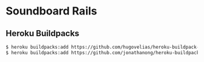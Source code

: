 # Soundboard Rails

## Heroku Buildpacks

```bash
$ heroku buildpacks:add https://github.com/hugovelias/heroku-buildpack-youtube-dl.git
$ heroku buildpacks:add https://github.com/jonathanong/heroku-buildpack-ffmpeg-latest.git
```
